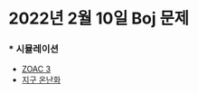  # 2022년 2월 10일 Boj 문제

### \* 시뮬레이션
- [ZOAC 3](https://www.acmicpc.net/problem/20436) 
- [지구 온난화](https://www.acmicpc.net/problem/5212) 
